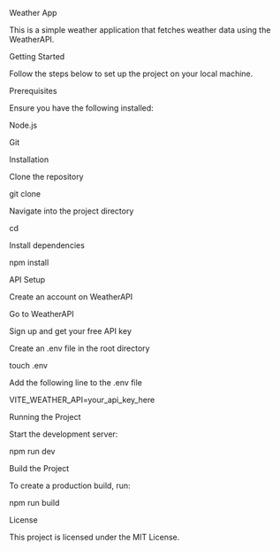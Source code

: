 Weather App

This is a simple weather application that fetches weather data using the WeatherAPI.

Getting Started

Follow the steps below to set up the project on your local machine.

Prerequisites

Ensure you have the following installed:

Node.js

Git

Installation

Clone the repository

git clone <repository-url>

Navigate into the project directory

cd <project-folder>

Install dependencies

npm install

API Setup

Create an account on WeatherAPI

Go to WeatherAPI

Sign up and get your free API key

Create an .env file in the root directory

touch .env

Add the following line to the .env file

VITE_WEATHER_API=your_api_key_here

Running the Project

Start the development server:

npm run dev

Build the Project

To create a production build, run:

npm run build

License

This project is licensed under the MIT License.
